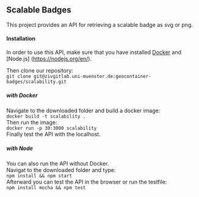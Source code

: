 ## Scalable Badges
This project provides an API for retrieving a scalable badge as svg or png.

#### Installation
In order to use this API, make sure that you have installed [Docker](https://www.docker.com/) and [Node.js] (https://nodejs.org/en/).

Then clone our repository:  
`git clone git@zivgitlab.uni-muenster.de:geocontainer-badges/scalability.git`

##### with Docker
Navigate to the downloaded folder and build a docker image:  
`docker build -t scalability .`  
Then run the image:  
`docker run -p 30:3000 scalability`  
Finally test the API with the localhost.  

##### with Node
You can also run the API without Docker.  
Navigat to the downloaded folder and type:  
`npm install && npm start`  
Afterward you can test the API in the browser or run the testfile:  
`npm install mocha && npm test`